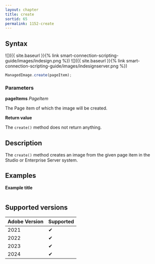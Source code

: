 ```yaml
---
layout: chapter
title: create
sortid: 65
permalink: 1152-create
---
```


## Syntax

![]({{ site.baseurl }}{% link smart-connection-scripting-guide/images/indesign.png %}) ![]({{ site.baseurl }}{% link smart-connection-scripting-guide/images/indesignserver.png %})

```javascript
ManagedImage.create(pageItem);
```

### Parameters

**pageItems** _PageItem_

The Page item of which the image will be created.

**Return value**

The `create()` method does not return anything.

## Description

The `create()` method creates an image from the given page item in the Studio or Enterprise Server system.

## Examples

**Example title**

```javascript

```

## Supported versions

| Adobe Version | Supported |
| ------------- | --------- |
| 2021          | ✔         |
| 2022          | ✔         |
| 2023          | ✔         |
| 2024          | ✔         |

